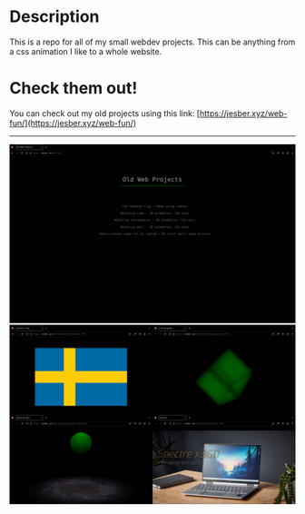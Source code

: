 # Description
This is a repo for all of my small webdev projects. This can be anything from a css animation I like to a whole website.

# Check them out!
You can check out my old projects using this link:
[https://jesber.xyz/web-fun/](https://jesber.xyz/web-fun/)

---

![](preview.png)
![](preview-2.png)

